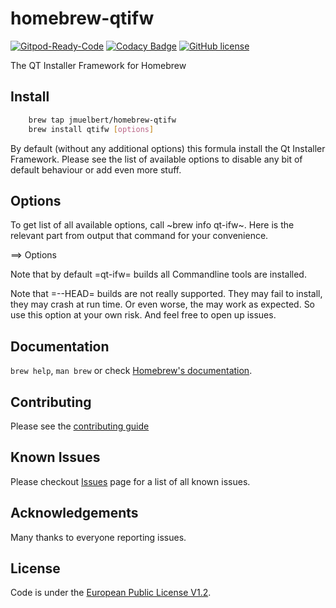 # homebrew-qtifw

[![Gitpod-Ready-Code](https://img.shields.io/badge/Gitpod-Ready--to--Code-blue?logo=gitpod)](https://gitpod.io/#https://github.com/jmuelbert/homebrew-qtifw)
[![Codacy Badge](https://api.codacy.com/project/badge/Grade/a02f8b8cb77d4d7088c8c3be5bc4f9ae)](https://app.codacy.com/manual/jmuelbert/homebrew-qtifw?utm_source=github.com&utm_medium=referral&utm_content=jmuelbert/homebrew-qtifw&utm_campaign=Badge_Grade_Dashboard)
[![GitHub license](https://img.shields.io/badge/license-EUPL-blue.svg)](https://joinup.ec.europa.eu/page/eupl-text-11-12)

The QT Installer Framework for Homebrew

## Install

```bash
    brew tap jmuelbert/homebrew-qtifw
    brew install qtifw [options]
```

By default (without any additional options) this formula install the
Qt Installer Framework. Please see the list of available options to
disable any bit of default behaviour or add even more stuff.

## Options

To get list of all available options, call ~brew info qt-ifw~. Here is
the relevant part from output that command for your convenience.

==> Options

Note that by default =qt-ifw= builds all Commandline tools are installed.

Note that =--HEAD= builds are not really supported. They may fail to install,
they may crash at run time. Or even worse, the may work as expected. So use this
option at your own risk. And feel free to open up issues.

## Documentation

`brew help`, `man brew` or check [Homebrew's documentation](https://github.com/Homebrew/brew/blob/master/README.md).

## Contributing

Please see the [contributing guide](https://github.com/jmuelbert/homebrew-qtifw/blob/master/CONTRIBUTING.md)

## Known Issues

Please checkout [Issues](https://github.com/jmuelbert/homebrew-qtifw/issues) page for a list of all known issues.

## Acknowledgements

Many thanks to everyone reporting issues.

## License

Code is under the [European Public License V1.2](https://github.com/jmuelbert/homebrew-qtifw/blob/master/LICENSE.EUPL-1_2.txt).
